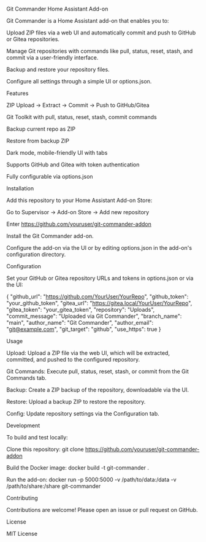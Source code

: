 Git Commander Home Assistant Add-on

Git Commander is a Home Assistant add-on that enables you to:





Upload ZIP files via a web UI and automatically commit and push to GitHub or Gitea repositories.



Manage Git repositories with commands like pull, status, reset, stash, and commit via a user-friendly interface.



Backup and restore your repository files.



Configure all settings through a simple UI or options.json.

Features





ZIP Upload → Extract → Commit → Push to GitHub/Gitea



Git Toolkit with pull, status, reset, stash, commit commands



Backup current repo as ZIP



Restore from backup ZIP



Dark mode, mobile-friendly UI with tabs



Supports GitHub and Gitea with token authentication



Fully configurable via options.json

Installation





Add this repository to your Home Assistant Add-on Store:





Go to Supervisor -> Add-on Store -> Add new repository



Enter https://github.com/youruser/git-commander-addon



Install the Git Commander add-on.



Configure the add-on via the UI or by editing options.json in the add-on's configuration directory.

Configuration

Set your GitHub or Gitea repository URLs and tokens in options.json or via the UI:

{
  "github_url": "https://github.com/YourUser/YourRepo",
  "github_token": "your_github_token",
  "gitea_url": "https://gitea.local/YourUser/YourRepo",
  "gitea_token": "your_gitea_token",
  "repository": "Uploads",
  "commit_message": "Uploaded via Git Commander",
  "branch_name": "main",
  "author_name": "Git Commander",
  "author_email": "git@example.com",
  "git_target": "github",
  "use_https": true
}

Usage





Upload: Upload a ZIP file via the web UI, which will be extracted, committed, and pushed to the configured repository.



Git Commands: Execute pull, status, reset, stash, or commit from the Git Commands tab.



Backup: Create a ZIP backup of the repository, downloadable via the UI.



Restore: Upload a backup ZIP to restore the repository.



Config: Update repository settings via the Configuration tab.

Development

To build and test locally:





Clone this repository: git clone https://github.com/youruser/git-commander-addon



Build the Docker image: docker build -t git-commander .



Run the add-on: docker run -p 5000:5000 -v /path/to/data:/data -v /path/to/share:/share git-commander

Contributing

Contributions are welcome! Please open an issue or pull request on GitHub.

License

MIT License

